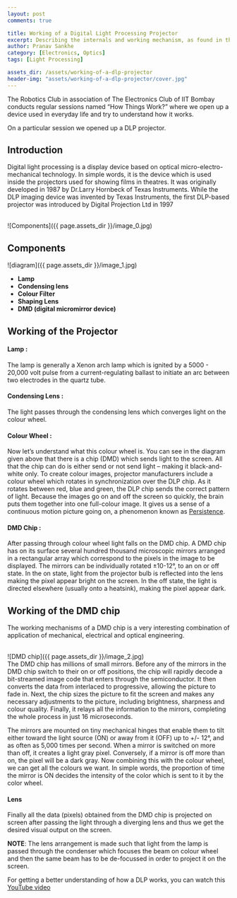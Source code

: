 ```yaml
---
layout: post
comments: true

title: Working of a Digital Light Processing Projector
excerpt: Describing the internals and working mechanism, as found in the How Things Work session
author: Pranav Sankhe
category: [Electronics, Optics]
tags: [Light Processing]

assets_dir: /assets/working-of-a-dlp-projector
header-img: "assets/working-of-a-dlp-projector/cover.jpg"
---
```


The Robotics Club in association of The Electronics Club of IIT Bombay conducts regular sessions named “How Things Work?” where we open up a device used in everyday life and try to understand how it works.

On a particular session we opened up a DLP projector.

Introduction
------------ 

Digital light processing is a display device based on optical micro-electro-mechanical technology. In simple words, it is the device which is used inside the projectors used for showing films in theatres. It was originally developed in 1987 by Dr.Larry Hornbeck of Texas Instruments. While the DLP imaging device was invented by Texas Instruments, the first DLP-based projector was introduced by Digital Projection Ltd in 1997

<br>
![Components]({{ page.assets_dir }}/image_0.jpg)

<br>

Components
----------

![diagram]({{ page.assets_dir }}/image_1.jpg)

- **Lamp**
- **Condensing lens**
- **Colour Filter**
- **Shaping Lens**
- **DMD (digital micromirror device)**

Working of the Projector
-------

#### Lamp :
The lamp is generally a Xenon arch lamp which is ignited by a 5000 - 20,000 volt pulse from a current-regulating ballast to initiate an arc between two electrodes in the quartz tube.

#### Condensing Lens :
The light passes through the condensing lens which converges light on the colour wheel.

#### Colour Wheel :
Now let’s understand what this colour wheel is. You can see in the diagram given above that there is a chip (DMD) which sends light to the screen. All that the chip can do is either send or not send light – making it black-and-white only. To create colour images, projector manufacturers include a colour wheel which rotates in synchronization over the DLP chip. As it rotates between red, blue and green, the DLP chip sends the correct pattern of light. Because the images go on and off the screen so quickly, the brain puts them together into one full-colour image. It gives us a sense of a continuous motion picture going on, a phenomenon known as [Persistence](https://en.wikipedia.org/wiki/Persistence_of_vision).

#### DMD Chip :
After passing through colour wheel light falls on the DMD chip. A DMD chip has on its surface several hundred thousand microscopic mirrors arranged in a rectangular array which correspond to the pixels in the image to be displayed. The mirrors can be individually rotated ±10-12°, to an on or off state. In the on state, light from the projector bulb is reflected into the lens making the pixel appear bright on the screen. In the off state, the light is directed elsewhere (usually onto a heatsink), making the pixel appear dark.

Working of the DMD chip  
------------------------------------

The working mechanisms of a DMD chip is a very interesting combination of application of mechanical, electrical and optical engineering.

<br>
![DMD chip]({{ page.assets_dir }}/image_2.jpg)

<br>
The DMD chip has millions of small mirrors. Before any of the mirrors in the DMD chip switch to their on or off positions, the chip will rapidly decode a bit-streamed image code that enters through the semiconductor. It then converts the data from interlaced to progressive, allowing the picture to fade in. Next, the chip sizes the picture to fit the screen and makes any necessary adjustments to the picture, including brightness, sharpness and colour quality. Finally, it relays all the information to the mirrors, completing the whole process in just 16 microseconds.

The mirrors are mounted on tiny mechanical hinges that enable them to tilt either toward the light source (ON) or away from it (OFF) up to +/- 12°, and as often as 5,000 times per second. When a mirror is switched on more than off, it creates a light gray pixel. Conversely, if a mirror is off more than on, the pixel will be a dark gray. Now combining this with the colour wheel, we can get all the colours we want. In simple words, the proportion of time the mirror is ON decides the intensity of the color which is sent to it by the color wheel.

#### Lens 
Finally all the data (pixels) obtained from the DMD chip is projected on screen after passing the light through a diverging lens and thus we get the desired visual output on the screen.

**NOTE**: The lens arrangement is made such that light from the lamp is passed through the condenser which focuses the beam on colour wheel and then the same beam has to be de-focussed in order to project it on the screen. 

For getting a better understanding of how a DLP works, you can watch this [YouTube video](https://youtu.be/CI0cwk25CAs)
